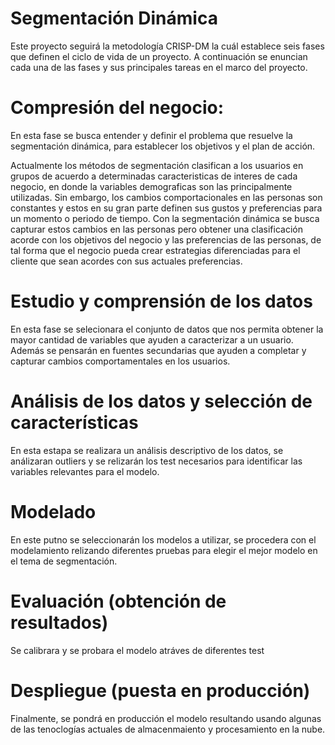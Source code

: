 # Segmentación Dinámica
 Este proyecto seguirá la metodología CRISP-DM la cuál establece seis fases que definen el ciclo de vida de un proyecto. A continuación se enuncian cada una de las fases y sus principales tareas en el marco del proyecto.
 
 # Compresión del negocio:
 En esta fase  se busca entender y definir el problema que resuelve la segmentación dinámica, para establecer los objetivos y el plan de acción.
 
 Actualmente los métodos de segmentación clasifican a los usuarios  en grupos de acuerdo a determinadas caracteristicas de interes de cada negocio, en donde la variables demograficas son las principalmente utilizadas. Sin embargo, los cambios comportacionales en las personas son constantes y estos en su gran parte definen sus gustos y preferencias para un momento o periodo de tiempo. Con la segmentación dinámica se busca capturar estos cambios en las personas pero obtener una clasificación acorde con los objetivos del negocio y las preferencias de las personas, de tal forma que el negocio pueda crear estrategias diferenciadas para el cliente que sean acordes con sus  actuales preferencias.
 
 # Estudio y comprensión de los datos
 
 En esta fase se selecionara el conjunto de datos que nos permita obtener la mayor cantidad de variables que ayuden a caracterizar a un usuario. Además se pensarán en fuentes secundarias que ayuden a completar y capturar cambios comportamentales en los usuarios.
 
 # Análisis de los datos y selección de características
 
 En esta estapa se realizara un análisis descriptivo de los datos, se análizaran outliers y se relizarán los test necesarios para identificar las variables relevantes para el modelo.
 
 # Modelado
 En este putno se seleccionarán los modelos a utilizar, se procedera con el modelamiento relizando diferentes pruebas para elegir el mejor modelo en el tema de segmentación.
 
 # Evaluación (obtención de resultados)
 
  Se calibrara y se probara el modelo  atráves de diferentes test

 # Despliegue (puesta en producción)
 Finalmente, se pondrá en producción el modelo resultando usando algunas de las tenoclogías actuales de almacenmaiento y procesamiento en la nube.

 
 
 
 
